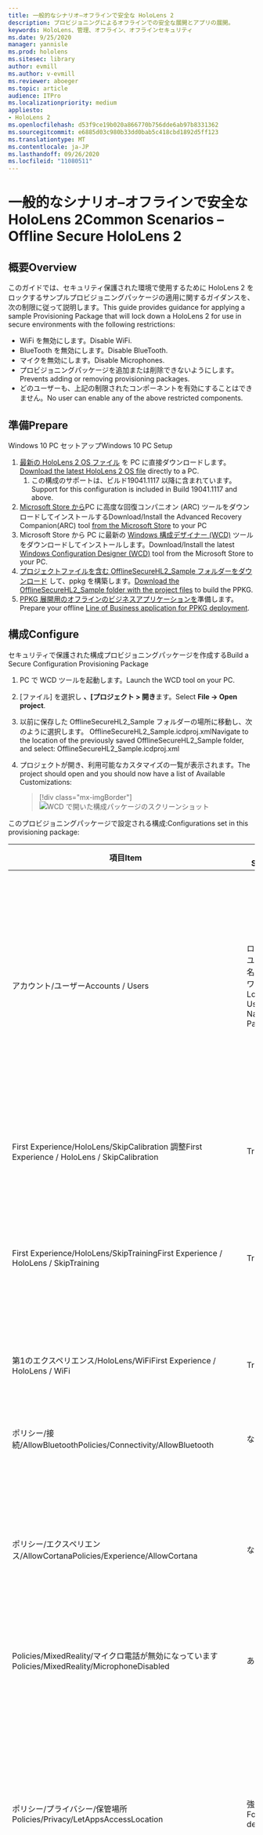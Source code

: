 ```yaml
---
title: 一般的なシナリオ–オフラインで安全な HoloLens 2
description: プロビジョニングによるオフラインでの安全な展開とアプリの展開。
keywords: HoloLens、管理、オフライン、オフラインセキュリティ
ms.date: 9/25/2020
manager: yannisle
ms.prod: hololens
ms.sitesec: library
author: evmill
ms.author: v-evmill
ms.reviewer: aboeger
ms.topic: article
audience: ITPro
ms.localizationpriority: medium
appliesto:
- HoloLens 2
ms.openlocfilehash: d53f9ce19b020a866770b756dde6ab97b8331362
ms.sourcegitcommit: e6885d03c980b33dd0bab5c418cbd1892d5ff123
ms.translationtype: MT
ms.contentlocale: ja-JP
ms.lasthandoff: 09/26/2020
ms.locfileid: "11080511"
---
```

# <span data-ttu-id="3c8f4-104">一般的なシナリオ–オフラインで安全な HoloLens 2</span><span class="sxs-lookup"><span data-stu-id="3c8f4-104">Common Scenarios – Offline Secure HoloLens 2</span></span>

## <span data-ttu-id="3c8f4-105">概要</span><span class="sxs-lookup"><span data-stu-id="3c8f4-105">Overview</span></span>
<span data-ttu-id="3c8f4-106">このガイドでは、セキュリティ保護された環境で使用するために HoloLens 2 をロックするサンプルプロビジョニングパッケージの適用に関するガイダンスを、次の制限に従って説明します。</span><span class="sxs-lookup"><span data-stu-id="3c8f4-106">This guide provides guidance for applying a sample Provisioning Package that will lock down a HoloLens 2 for use in secure environments with the following restrictions:</span></span>
-   <span data-ttu-id="3c8f4-107">WiFi を無効にします。</span><span class="sxs-lookup"><span data-stu-id="3c8f4-107">Disable WiFi.</span></span>
-   <span data-ttu-id="3c8f4-108">BlueTooth を無効にします。</span><span class="sxs-lookup"><span data-stu-id="3c8f4-108">Disable BlueTooth.</span></span>
-   <span data-ttu-id="3c8f4-109">マイクを無効にします。</span><span class="sxs-lookup"><span data-stu-id="3c8f4-109">Disable Microphones.</span></span>
-   <span data-ttu-id="3c8f4-110">プロビジョニングパッケージを追加または削除できないようにします。</span><span class="sxs-lookup"><span data-stu-id="3c8f4-110">Prevents adding or removing provisioning packages.</span></span>
-   <span data-ttu-id="3c8f4-111">どのユーザーも、上記の制限されたコンポーネントを有効にすることはできません。</span><span class="sxs-lookup"><span data-stu-id="3c8f4-111">No user can enable any of the above restricted components.</span></span>

## <span data-ttu-id="3c8f4-112">準備</span><span class="sxs-lookup"><span data-stu-id="3c8f4-112">Prepare</span></span> 
<span data-ttu-id="3c8f4-113">Windows 10 PC セットアップ</span><span class="sxs-lookup"><span data-stu-id="3c8f4-113">Windows 10 PC Setup</span></span>
1. <span data-ttu-id="3c8f4-114">[最新の HoloLens 2 OS ファイル](https://aka.ms/hololens2download) を PC に直接ダウンロードします。</span><span class="sxs-lookup"><span data-stu-id="3c8f4-114">[Download the latest HoloLens 2 OS file](https://aka.ms/hololens2download) directly to a PC.</span></span> 
   1. <span data-ttu-id="3c8f4-115">この構成のサポートは、ビルド19041.1117 以降に含まれています。</span><span class="sxs-lookup"><span data-stu-id="3c8f4-115">Support for this configuration is included in Build 19041.1117 and above.</span></span>
1. <span data-ttu-id="3c8f4-116">[Microsoft Store から](https://www.microsoft.com/store/productId/9P74Z35SFRS8)PC に高度な回復コンパニオン (ARC) ツールをダウンロードしてインストールする</span><span class="sxs-lookup"><span data-stu-id="3c8f4-116">Download/Install the Advanced Recovery Companion(ARC) tool [from the Microsoft Store](https://www.microsoft.com/store/productId/9P74Z35SFRS8) to your PC</span></span>
1. <span data-ttu-id="3c8f4-117">Microsoft Store から PC に最新の [Windows 構成デザイナー (WCD)](https://www.microsoft.com/p/windows-configuration-designer/9nblggh4tx22?activetab=pivot:overviewtab) ツールをダウンロードしてインストールします。</span><span class="sxs-lookup"><span data-stu-id="3c8f4-117">Download/Install the latest [Windows Configuration Designer (WCD)](https://www.microsoft.com/p/windows-configuration-designer/9nblggh4tx22?activetab=pivot:overviewtab) tool from the Microsoft Store to your PC.</span></span>
1. <span data-ttu-id="3c8f4-118">[プロジェクトファイルを含む OfflineSecureHL2_Sample フォルダーをダウンロード](https://aka.ms/HoloLensDocs-SecureOfflineSample) して、ppkg を構築します。</span><span class="sxs-lookup"><span data-stu-id="3c8f4-118">[Download the OfflineSecureHL2_Sample folder with the project files](https://aka.ms/HoloLensDocs-SecureOfflineSample) to build the PPKG.</span></span>
1. <span data-ttu-id="3c8f4-119">[PPKG 展開用のオフラインのビジネスアプリケーションを](app-deploy-provisioning-package.md)準備します。</span><span class="sxs-lookup"><span data-stu-id="3c8f4-119">Prepare your offline [Line of Business application for PPKG deployment](app-deploy-provisioning-package.md).</span></span> 


## <span data-ttu-id="3c8f4-120">構成</span><span class="sxs-lookup"><span data-stu-id="3c8f4-120">Configure</span></span>
<span data-ttu-id="3c8f4-121">セキュリティで保護された構成プロビジョニングパッケージを作成する</span><span class="sxs-lookup"><span data-stu-id="3c8f4-121">Build a Secure Configuration Provisioning Package</span></span>

1. <span data-ttu-id="3c8f4-122">PC で WCD ツールを起動します。</span><span class="sxs-lookup"><span data-stu-id="3c8f4-122">Launch the WCD tool on your PC.</span></span>
1. <span data-ttu-id="3c8f4-123">[ファイル] を選択し **、[プロジェクト > 開き**ます。</span><span class="sxs-lookup"><span data-stu-id="3c8f4-123">Select **File -> Open project**.</span></span>
  1. <span data-ttu-id="3c8f4-124">以前に保存した OfflineSecureHL2_Sample フォルダーの場所に移動し、次のように選択します。 OfflineSecureHL2_Sample.icdproj.xml</span><span class="sxs-lookup"><span data-stu-id="3c8f4-124">Navigate to the location of the previously saved OfflineSecureHL2_Sample folder, and select: OfflineSecureHL2_Sample.icdproj.xml</span></span>
1. <span data-ttu-id="3c8f4-125">プロジェクトが開き、利用可能なカスタマイズの一覧が表示されます。</span><span class="sxs-lookup"><span data-stu-id="3c8f4-125">The project should open and you should now have a list of Available Customizations:</span></span> 

   > [!div class="mx-imgBorder"]
   > ![WCD で開いた構成パッケージのスクリーンショット](images/offline-secure-sample-wcd.png)

<span data-ttu-id="3c8f4-127">このプロビジョニングパッケージで設定される構成:</span><span class="sxs-lookup"><span data-stu-id="3c8f4-127">Configurations set in this provisioning package:</span></span>

|     <span data-ttu-id="3c8f4-128">項目</span><span class="sxs-lookup"><span data-stu-id="3c8f4-128">Item</span></span>                                                |     <span data-ttu-id="3c8f4-129">設定</span><span class="sxs-lookup"><span data-stu-id="3c8f4-129">Setting</span></span>                       |     <span data-ttu-id="3c8f4-130">説明</span><span class="sxs-lookup"><span data-stu-id="3c8f4-130">Description</span></span>                                                                                                                    |
|---------------------------------------------------------|-----------------------------------|------------------------------------------------------------------------------------------------------------------------------------|
|     <span data-ttu-id="3c8f4-131">アカウント/ユーザー</span><span class="sxs-lookup"><span data-stu-id="3c8f4-131">Accounts / Users</span></span>                                    |     <span data-ttu-id="3c8f4-132">ローカルユーザー名 & パスワード</span><span class="sxs-lookup"><span data-stu-id="3c8f4-132">Local User Name & Password</span></span>    |     <span data-ttu-id="3c8f4-133">これらのオフラインデバイスでは、デバイスのすべてのユーザーが1つのユーザー名とパスワードを設定して共有する必要があります。</span><span class="sxs-lookup"><span data-stu-id="3c8f4-133">For these offline devices, a single user name and password will need to be set and shared by all users of the device.</span></span>          |
|     <span data-ttu-id="3c8f4-134">First Experience/HoloLens/SkipCalibration 調整</span><span class="sxs-lookup"><span data-stu-id="3c8f4-134">First Experience / HoloLens / SkipCalibration</span></span>       |     <span data-ttu-id="3c8f4-135">True</span><span class="sxs-lookup"><span data-stu-id="3c8f4-135">True</span></span>                          |     <span data-ttu-id="3c8f4-136">デバイスの初期セットアップ時のみ、調整をスキップする</span><span class="sxs-lookup"><span data-stu-id="3c8f4-136">Skips calibration during initial device setup only</span></span>                                                                             |
|     <span data-ttu-id="3c8f4-137">First Experience/HoloLens/SkipTraining</span><span class="sxs-lookup"><span data-stu-id="3c8f4-137">First Experience / HoloLens / SkipTraining</span></span>          |     <span data-ttu-id="3c8f4-138">True</span><span class="sxs-lookup"><span data-stu-id="3c8f4-138">True</span></span>                          |     <span data-ttu-id="3c8f4-139">初期デバイスのセットアップ中にデバイスのトレーニングをスキップします</span><span class="sxs-lookup"><span data-stu-id="3c8f4-139">Skips device training during initial device setup</span></span>                                                                              |
|     <span data-ttu-id="3c8f4-140">第1のエクスペリエンス/HoloLens/WiFi</span><span class="sxs-lookup"><span data-stu-id="3c8f4-140">First Experience / HoloLens / WiFi</span></span>                  |     <span data-ttu-id="3c8f4-141">True</span><span class="sxs-lookup"><span data-stu-id="3c8f4-141">True</span></span>                          |     <span data-ttu-id="3c8f4-142">初期デバイスのセットアップ中に Wi-fi 構成をスキップします</span><span class="sxs-lookup"><span data-stu-id="3c8f4-142">Skips Wi-Fi config during initial device setup</span></span>                                                                                 |
|     <span data-ttu-id="3c8f4-143">ポリシー/接続/AllowBluetooth</span><span class="sxs-lookup"><span data-stu-id="3c8f4-143">Policies/Connectivity/AllowBluetooth</span></span>                |     <span data-ttu-id="3c8f4-144">なし</span><span class="sxs-lookup"><span data-stu-id="3c8f4-144">No</span></span>                            |     <span data-ttu-id="3c8f4-145">Bluetooth を無効にします</span><span class="sxs-lookup"><span data-stu-id="3c8f4-145">Disables Bluetooth</span></span>                                                                                                             |
|     <span data-ttu-id="3c8f4-146">ポリシー/エクスペリエンス/AllowCortana</span><span class="sxs-lookup"><span data-stu-id="3c8f4-146">Policies/Experience/AllowCortana</span></span>                    |     <span data-ttu-id="3c8f4-147">なし</span><span class="sxs-lookup"><span data-stu-id="3c8f4-147">No</span></span>                            |     <span data-ttu-id="3c8f4-148">Cortana を無効にします (マイクを無効にした後に発生する可能性のある問題を除去します)。</span><span class="sxs-lookup"><span data-stu-id="3c8f4-148">Disables Cortana (to eliminate potential problems since the microphones are disabled)</span></span>                                          |
|     <span data-ttu-id="3c8f4-149">Policies/MixedReality/マイクロ電話が無効になっています</span><span class="sxs-lookup"><span data-stu-id="3c8f4-149">Policies/MixedReality/MicrophoneDisabled</span></span>            |     <span data-ttu-id="3c8f4-150">あり</span><span class="sxs-lookup"><span data-stu-id="3c8f4-150">Yes</span></span>                           |     <span data-ttu-id="3c8f4-151">マイクを無効にします</span><span class="sxs-lookup"><span data-stu-id="3c8f4-151">Disables Microphone</span></span>                                                                                                            |
|     <span data-ttu-id="3c8f4-152">ポリシー/プライバシー/保管場所</span><span class="sxs-lookup"><span data-stu-id="3c8f4-152">Policies/Privacy/LetAppsAccessLocation</span></span>              |     <span data-ttu-id="3c8f4-153">強制拒否</span><span class="sxs-lookup"><span data-stu-id="3c8f4-153">Force deny</span></span>                    |     <span data-ttu-id="3c8f4-154">アプリが位置情報にアクセスしようとしないようにします (位置情報の追跡が無効になった後に発生する可能性のある問題を除去します)。</span><span class="sxs-lookup"><span data-stu-id="3c8f4-154">Prevents Apps from trying to access Location data (to eliminate potential problems since the Location tracking is disabled)</span></span>    |
|     <span data-ttu-id="3c8f4-155">ポリシー/プライバシー/アレイのアクセスマイク</span><span class="sxs-lookup"><span data-stu-id="3c8f4-155">Policies/Privacy/LetAppsAccessMicrophone</span></span>            |     <span data-ttu-id="3c8f4-156">強制拒否</span><span class="sxs-lookup"><span data-stu-id="3c8f4-156">Force deny</span></span>                    |     <span data-ttu-id="3c8f4-157">アプリがマイクにアクセスしようとしないようにします (マイクが無効になった後に発生する可能性のある問題を除去します)。</span><span class="sxs-lookup"><span data-stu-id="3c8f4-157">Prevents Apps from trying to access Microphones (to eliminate potential problems since the Microphones are disabled)</span></span>           |
|     <span data-ttu-id="3c8f4-158">ポリシー/セキュリティ/Allowaddのパッケージ</span><span class="sxs-lookup"><span data-stu-id="3c8f4-158">Policies/Security/AllowAddProvisioningPackage</span></span>       |     <span data-ttu-id="3c8f4-159">なし</span><span class="sxs-lookup"><span data-stu-id="3c8f4-159">No</span></span>                            |     <span data-ttu-id="3c8f4-160">ロックダウンポリシーを上書きしようとしている可能性があるプロビジョニングパッケージを、他の人が追加できないようにします。</span><span class="sxs-lookup"><span data-stu-id="3c8f4-160">Prevents anyone from adding provisioning packages that might attempt to override locked down policies.</span></span>                         |
|     <span data-ttu-id="3c8f4-161">ポリシー/セキュリティ/Allowremoveプロビジョニングパッケージ</span><span class="sxs-lookup"><span data-stu-id="3c8f4-161">Policies/Security/AllowRemoveProvisioningPackage</span></span>    |     <span data-ttu-id="3c8f4-162">なし</span><span class="sxs-lookup"><span data-stu-id="3c8f4-162">No</span></span>                            |     <span data-ttu-id="3c8f4-163">ロックダウンされたプロビジョニングパッケージを他の人が削除できないようにします。</span><span class="sxs-lookup"><span data-stu-id="3c8f4-163">Prevents anyone from removing this locked down provisioning package.</span></span>                                                           |
|     <span data-ttu-id="3c8f4-164">Policies/System/AllowLocation</span><span class="sxs-lookup"><span data-stu-id="3c8f4-164">Policies/System/AllowLocation</span></span>                       |     <span data-ttu-id="3c8f4-165">なし</span><span class="sxs-lookup"><span data-stu-id="3c8f4-165">No</span></span>                            |     <span data-ttu-id="3c8f4-166">デバイスが位置情報データを追跡しないようにします。</span><span class="sxs-lookup"><span data-stu-id="3c8f4-166">Prevents the device from trying to track location data.</span></span>                                                                        |
|     <span data-ttu-id="3c8f4-167">ポリシー/WiFi/AllowWiFi</span><span class="sxs-lookup"><span data-stu-id="3c8f4-167">Policies/WiFi/AllowWiFi</span></span>                             |     <span data-ttu-id="3c8f4-168">なし</span><span class="sxs-lookup"><span data-stu-id="3c8f4-168">No</span></span>                            |     <span data-ttu-id="3c8f4-169">Wi-fi を無効にします</span><span class="sxs-lookup"><span data-stu-id="3c8f4-169">Disables Wi-Fi</span></span>                                                                                                                 |

4. <span data-ttu-id="3c8f4-170">[ランタイムの設定] で、[**アカウント/ユーザー/ユーザー名: Holo/Password** ] を選びます。</span><span class="sxs-lookup"><span data-stu-id="3c8f4-170">Under Runtime Settings, Select **Accounts / Users / UserName: Holo / Password**</span></span> 
    - <span data-ttu-id="3c8f4-171">必要に応じて、パスワードとリセットを書き留めます。</span><span class="sxs-lookup"><span data-stu-id="3c8f4-171">Note the password and reset if desired.</span></span>
5. <span data-ttu-id="3c8f4-172">UniversalAppInstall/UserContextApp に移動して、これらのデバイスに展開する [LOB アプリを構成](app-deploy-provisioning-package.md) します。</span><span class="sxs-lookup"><span data-stu-id="3c8f4-172">Navigate to UniversalAppInstall / UserContextApp and [configure the LOB app](app-deploy-provisioning-package.md) you will be deploying to these devices.</span></span>

   > [!div class="mx-imgBorder"]
   > ![WCD にアプリを追加する場所のスクリーンショット。](images/offline-secure-sample-wcd-usercontextapp.png)

6. <span data-ttu-id="3c8f4-174">完了したら、[エクスポート] ボタンを選択し、プロビジョニングパッケージが作成されるまで、すべてのプロンプトに従います。</span><span class="sxs-lookup"><span data-stu-id="3c8f4-174">Once complete, select the “Export” button and follow all prompts until your provisioning package is created.</span></span>

   > [!div class="mx-imgBorder"]
   > ![WCD のこのパッケージの [エクスポート] ボタンのスクリーンショット。](images/offline-secure-sample-wcd-export.png)


## <span data-ttu-id="3c8f4-176">展開</span><span class="sxs-lookup"><span data-stu-id="3c8f4-176">Deploy</span></span>
1. <span data-ttu-id="3c8f4-177">USB ケーブルを使って、HL2 を Windows 10 PC に接続します。</span><span class="sxs-lookup"><span data-stu-id="3c8f4-177">Connect the HL2 to your Windows 10 PC via USB cable.</span></span>
1. <span data-ttu-id="3c8f4-178">ARC ツールを起動し、[ **HoloLens 2** ] を選択します。</span><span class="sxs-lookup"><span data-stu-id="3c8f4-178">Launch the ARC tool and select **HoloLens 2**</span></span>

   <img src=images/offline-secure-arc-1.png alt=arc1 width="577" height="322" />

1. <span data-ttu-id="3c8f4-179">次の画面で、[ **パッケージの手動選択**] を選択します。</span><span class="sxs-lookup"><span data-stu-id="3c8f4-179">On the next screen select **Manual package selection**.</span></span>
   
   <img src=images/offline-secure-arc-2.png alt=arc2 width="577" height="322" />

1. <span data-ttu-id="3c8f4-180">前にダウンロードした ffu ファイルに移動して、[ **開く**] を選択します。</span><span class="sxs-lookup"><span data-stu-id="3c8f4-180">Navigate to the previously downloaded .ffu file, and select **Open**.</span></span>
1. <span data-ttu-id="3c8f4-181">警告ページで [ **Continue**] を選びます。</span><span class="sxs-lookup"><span data-stu-id="3c8f4-181">At the Warning page select **Continue**.</span></span>

   <img src=images/offline-secure-arc-3.png alt=arc3 width="577" height="322" />

1. <span data-ttu-id="3c8f4-182">[ARC] ツールが HoloLens 2 OS インストールを完了するまで待ちます。</span><span class="sxs-lookup"><span data-stu-id="3c8f4-182">Wait for the ARC tool to complete the HoloLens 2 OS install.</span></span>
1. <span data-ttu-id="3c8f4-183">デバイスがインストールを完了して起動したら、PC からエクスプローラーに移動し、以前に保存した PPKG ファイルをデバイスフォルダーにコピーします。</span><span class="sxs-lookup"><span data-stu-id="3c8f4-183">Once the device completes the install and boots back up, from your PC navigate to File Explorer and copy the previously saved PPKG file over to the device folder.</span></span>

   > [!div class="mx-imgBorder"]
   > ![ファイルエクスプローラーウィンドウの PC の PPKG ファイル。](images/offline-secure-file-explorer.png)

1. <span data-ttu-id="3c8f4-185">HoloLens 2 では、次のボタンのコンボを押してプロビジョニングパッケージを実行します。 [ **音量を下げる** ] と [ **電源ボタン]** を同時にタップします。</span><span class="sxs-lookup"><span data-stu-id="3c8f4-185">On the HoloLens 2, press the following button combo to run the Provisioning Package: Tap **Volume Down** and **Power Button** at the same time.</span></span>
1. <span data-ttu-id="3c8f4-186">プロビジョニングパッケージを適用するかどうかを確認するメッセージが表示されたら、[**確認**] を選択します。</span><span class="sxs-lookup"><span data-stu-id="3c8f4-186">You will be prompted to apply the Provisioning Package, select **Confirm**</span></span>
1. <span data-ttu-id="3c8f4-187">プロビジョニングパッケージが完了したら、[ **OK]** を選択します。</span><span class="sxs-lookup"><span data-stu-id="3c8f4-187">Once the provisioning package completes select **OK**.</span></span>
1. <span data-ttu-id="3c8f4-188">次に、共有のローカルアカウントとパスワードを使用して、デバイスにサインインするように求められます。</span><span class="sxs-lookup"><span data-stu-id="3c8f4-188">You should then be prompted to sign into the device with the shared local account and password.</span></span>

## <span data-ttu-id="3c8f4-189">保守</span><span class="sxs-lookup"><span data-stu-id="3c8f4-189">Maintain</span></span>
<span data-ttu-id="3c8f4-190">この構成では、上の手順を再起動して、ARC ツールを使ってデバイスを reflash し、新しい PPKG を適用して OS やアプリケーションの更新を行うことをお勧めします。</span><span class="sxs-lookup"><span data-stu-id="3c8f4-190">With this configuration, it is recommended to restart the process above and reflash the device with the ARC tool and apply a new PPKG to make any updates to the OS and/or application(s).</span></span> 

